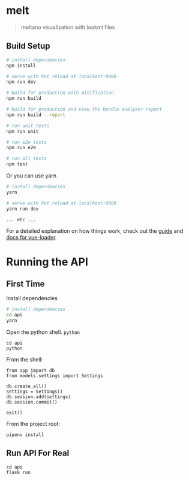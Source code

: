 # melt

> meltano visualization with lookml files

## Build Setup

``` bash
# install dependencies
npm install

# serve with hot reload at localhost:8080
npm run dev

# build for production with minification
npm run build

# build for production and view the bundle analyzer report
npm run build --report

# run unit tests
npm run unit

# run e2e tests
npm run e2e

# run all tests
npm test
```

Or you can use yarn
``` bash
# install dependencies
yarn

# serve with hot reload at localhost:8080
yarn run dev

... etc ...
```

For a detailed explanation on how things work, check out the [guide](http://vuejs-templates.github.io/webpack/) and [docs for vue-loader](http://vuejs.github.io/vue-loader).

# Running the API

## First Time

Install dependencies
``` bash
# install dependencies
cd api
yarn
```

Open the python shell. `python`
```
cd api
python
```
From the shell:
```
from app import db
from models.settings import Settings

db.create_all()
settings = Settings()
db.session.add(settings)
db.session.commit()

exit()
```

From the project root:
```
pipenv install
```

## Run API For Real

```
cd api
flask run
```